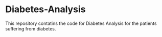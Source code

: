 # Diabetes-Analysis

This repository contatins the code for Diabetes Analysis for the patients suffering from diabetes.
